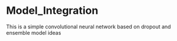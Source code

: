 # Model_Integration
This is a simple convolutional neural network based on dropout and ensemble model ideas
